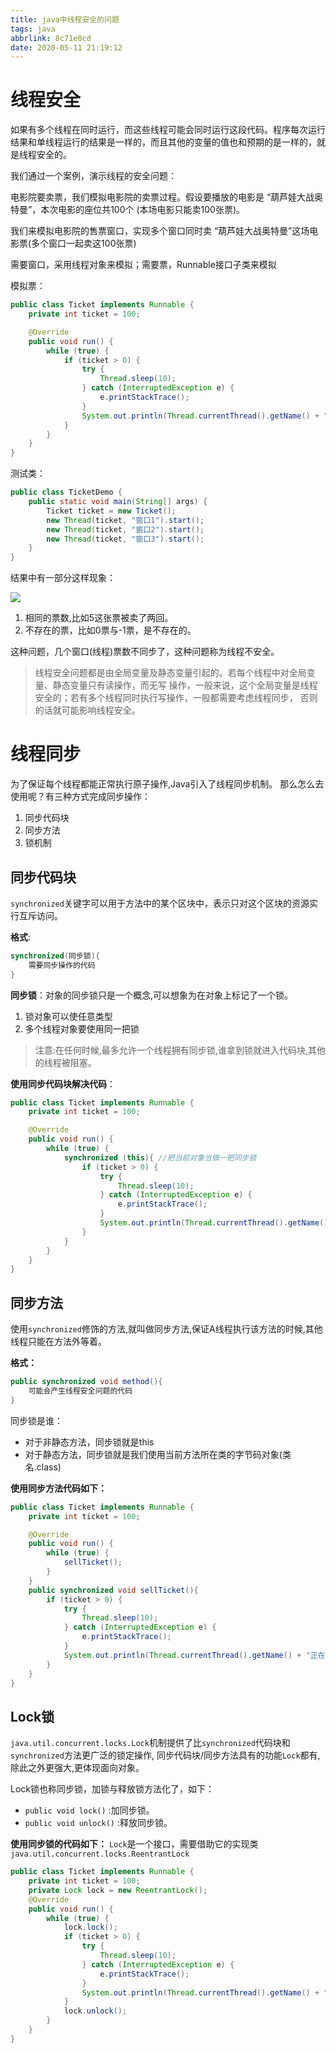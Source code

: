 ```yaml
---
title: java中线程安全的问题
tags: java
abbrlink: 8c71e0cd
date: 2020-05-11 21:19:12
---
```


# 线程安全
如果有多个线程在同时运行，而这些线程可能会同时运行这段代码。程序每次运行结果和单线程运行的结果是一样的，而且其他的变量的值也和预期的是一样的，就是线程安全的。 

我们通过一个案例，演示线程的安全问题： 

电影院要卖票，我们模拟电影院的卖票过程。假设要播放的电影是 “葫芦娃大战奥特曼”，本次电影的座位共100个 (本场电影只能卖100张票)。 

我们来模拟电影院的售票窗口，实现多个窗口同时卖 “葫芦娃大战奥特曼”这场电影票(多个窗口一起卖这100张票) 

需要窗口，采用线程对象来模拟；需要票，Runnable接口子类来模拟 

模拟票： 
```java
public class Ticket implements Runnable {
    private int ticket = 100;

    @Override
    public void run() {
        while (true) {
            if (ticket > 0) {
                try {
                    Thread.sleep(10);
                } catch (InterruptedException e) {
                    e.printStackTrace();
                }
                System.out.println(Thread.currentThread().getName() + "正在卖：" + ticket--);
            }
        }
    }
}
```
测试类：
```java
public class TicketDemo {
    public static void main(String[] args) {
        Ticket ticket = new Ticket();
        new Thread(ticket, "窗口1").start();
        new Thread(ticket, "窗口2").start();
        new Thread(ticket, "窗口3").start();
    }
}
```
结果中有一部分这样现象：

![](https://halo-1257208482.image.myqcloud.com/202204051747005.png!webp)

1. 相同的票数,比如5这张票被卖了两回。 
2. 不存在的票，比如0票与-1票，是不存在的。


这种问题，几个窗口(线程)票数不同步了，这种问题称为线程不安全。

> 线程安全问题都是由全局变量及静态变量引起的。若每个线程中对全局变量、静态变量只有读操作，而无写 操作，一般来说，这个全局变量是线程安全的；若有多个线程同时执行写操作，一般都需要考虑线程同步， 否则的话就可能影响线程安全。

# 线程同步
为了保证每个线程都能正常执行原子操作,Java引入了线程同步机制。 那么怎么去使用呢？有三种方式完成同步操作：
1. 同步代码块
2. 同步方法
3. 锁机制
## 同步代码块
`synchronized`关键字可以用于方法中的某个区块中，表示只对这个区块的资源实行互斥访问。 

**格式**:
```java
synchronized(同步锁){
	需要同步操作的代码
}
```
**同步锁**：对象的同步锁只是一个概念,可以想象为在对象上标记了一个锁。
1. 锁对象可以使任意类型
2. 多个线程对象要使用同一把锁

> 注意:在任何时候,最多允许一个线程拥有同步锁,谁拿到锁就进入代码块,其他的线程被阻塞。

**使用同步代码块解决代码**：
```java
public class Ticket implements Runnable {
    private int ticket = 100;

    @Override
    public void run() {
        while (true) {
            synchronized (this){ //把当前对象当做一把同步锁
                if (ticket > 0) {
                    try {
                        Thread.sleep(10);
                    } catch (InterruptedException e) {
                        e.printStackTrace();
                    }
                    System.out.println(Thread.currentThread().getName() + "正在卖：" + ticket--);
                }
            }
        }
    }
}
```
## 同步方法
使用`synchronized`修饰的方法,就叫做同步方法,保证A线程执行该方法的时候,其他线程只能在方法外等着。

**格式：**
```java
public synchronized void method(){
	可能会产生线程安全问题的代码
}
```
同步锁是谁：
- 对于非静态方法，同步锁就是this
- 对于静态方法，同步锁就是我们使用当前方法所在类的字节码对象(类名.class)

**使用同步方法代码如下：**
```java
public class Ticket implements Runnable {
    private int ticket = 100;

    @Override
    public void run() {
        while (true) {
            sellTicket();
        }
    }
    public synchronized void sellTicket(){
        if (ticket > 0) {
            try {
                Thread.sleep(10);
            } catch (InterruptedException e) {
                e.printStackTrace();
            }
            System.out.println(Thread.currentThread().getName() + "正在卖：" + ticket--);
        }
    }
}
```
## Lock锁
`java.util.concurrent.locks.Lock`机制提供了比`synchronized`代码块和`synchronized`方法更广泛的锁定操作, 同步代码块/同步方法具有的功能`Lock`都有,除此之外更强大,更体现面向对象。

Lock锁也称同步锁，加锁与释放锁方法化了，如下：
- `public void lock()` :加同步锁。
- `public void unlock()` :释放同步锁。


**使用同步锁的代码如下：**
`Lock`是一个接口，需要借助它的实现类`java.util.concurrent.locks.ReentrantLock`
```java
public class Ticket implements Runnable {
    private int ticket = 100;
    private Lock lock = new ReentrantLock();
    @Override
    public void run() {
        while (true) {
            lock.lock();
            if (ticket > 0) {
                try {
                    Thread.sleep(10);
                } catch (InterruptedException e) {
                    e.printStackTrace();
                }
                System.out.println(Thread.currentThread().getName() + "正在卖：" + ticket--);
            }
            lock.unlock();
        }
    }
}
```




